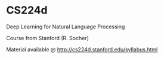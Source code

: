 # CS224d
Deep Learning for Natural Language Processing

Course from Stanford (R. Socher)

Material available @ http://cs224d.stanford.edu/syllabus.html